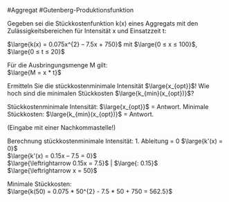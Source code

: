 #Aggregat #Gutenberg-Produktionsfunktion

Gegeben sei die Stückkostenfunktion k(x) eines Aggregats mit den Zulässigkeitsbereichen für Intensität x und Einsatzzeit t:

$\large{k(x) = 0.075x^{2} – 7.5x + 750}$ mit $\large{0 ≤ x ≤ 100}$, $\large{0 ≤ t ≤ 20}$

Für die Ausbringungsmenge M gilt:  
$\large{M = x * t}$

Ermitteln Sie die stückkostenminimale Intensität $\large{x_{opt}}$! 
Wie hoch sind die minimalen Stückkosten $\large{k_{min}(x_{opt})}$?

Stückkostenminimale Intensität: $\large{x_{opt}}$ = Antwort.
Minimale Stückkosten: $\large{k_{min}(x_{opt})}$ = Antwort.  

(Eingabe mit einer Nachkommastelle!)

Berechnung stückkostenminimale Intensität: 1. Ableitung = 0
$\large{k'(x) = 0}$  
$\large{k'(x) = 0.15x – 7.5 = 0}$  
$\large{\leftrightarrow 0.15x = 7.5}$ | $\large{: 0.15}$  
$\large{\leftrightarrow x = 50}$  

Minimale Stückkosten:  
$\large{k(50) = 0.075 * 50^{2} - 7.5 * 50 + 750 = 562.5}$
